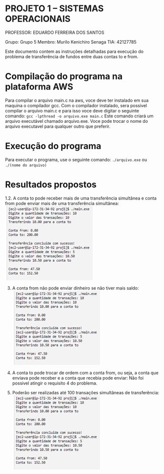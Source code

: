 # PROJETO 1 – SISTEMAS OPERACIONAIS
PROFESSOR: EDUARDO FERREIRA DOS SANTOS

Grupo: Grupo 5
Membro: Murilo Kenichiro Senaga
TIA: 42127785

Este documento contem as instruções detalhadas para execução do problema de transferência de fundos entre duas contas to e from.

# Compilação do programa na plataforma AWS
Para compilar o arquivo main.c na aws, voce deve ter instalado em sua maquina o compilador gcc. Com o compilador instalado, sera possivel compilar o arquivo main.c e para isso voce deve digitar o seguinte comando:
`gcc -lpthread -o arquivo.exe main.c`
Este comando criará um arquivo executável chamado arquivo.exe. Voce pode trocar o nome do arquivo executavel para qualquer outro que preferir.

# Execução do programa
Para executar o programa, use o seguinte comando:
`./arquivo.exe` ou `./(nome do arquivo)`

# Resultados propostos
1.2. A conta to pode receber mais de uma transferência simultânea e conta from pode enviar mais de uma transferência simultânea:
![Imagem1](img1.png)

3. A conta from não pode enviar dinheiro se não tiver mais saldo:
![Imagem1](img1.png)

4. A conta to pode trocar de ordem com a conta from, ou seja, a conta que enviava pode receber e a conta que recebia pode enviar:
Não foi possivel atingir o requisito 4 do problema.

5. Poderão ser realizadas até 100 transações simultâneas de transferência:
![Imagem1](img1.png)


